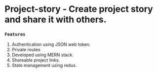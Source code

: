 # Project-story - Create project story and share it with others.

### `Features`
1. Authentication using JSON web token.
2. Private routes
3. Developed using MERN stack.
4. Shareable project links.
5. State management using redux.






